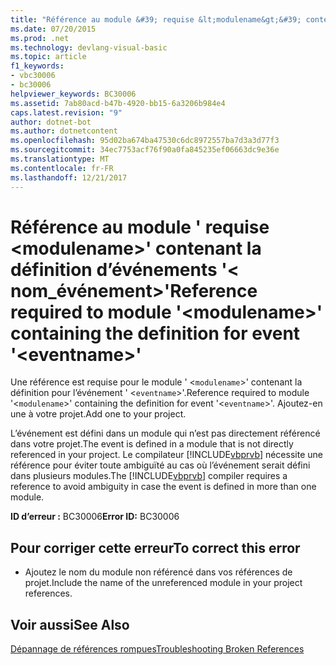 ```yaml
---
title: "Référence au module &#39; requise &lt;modulename&gt;&#39; contenant la définition d’événements &#39;&lt; nom_événement&gt;&#39;"
ms.date: 07/20/2015
ms.prod: .net
ms.technology: devlang-visual-basic
ms.topic: article
f1_keywords:
- vbc30006
- bc30006
helpviewer_keywords: BC30006
ms.assetid: 7ab80acd-b47b-4920-bb15-6a3206b984e4
caps.latest.revision: "9"
author: dotnet-bot
ms.author: dotnetcontent
ms.openlocfilehash: 95d02ba674ba47530c6dc8972557ba7d3a3d77f3
ms.sourcegitcommit: 34ec7753acf76f90a0fa845235ef06663dc9e36e
ms.translationtype: MT
ms.contentlocale: fr-FR
ms.lasthandoff: 12/21/2017
---
```

# <a name="reference-required-to-module-39ltmodulenamegt39-containing-the-definition-for-event-39lteventnamegt39"></a><span data-ttu-id="f52cb-102">Référence au module &#39; requise &lt;modulename&gt;&#39; contenant la définition d’événements &#39;&lt; nom_événement&gt;&#39;</span><span class="sxs-lookup"><span data-stu-id="f52cb-102">Reference required to module &#39;&lt;modulename&gt;&#39; containing the definition for event &#39;&lt;eventname&gt;&#39;</span></span>
<span data-ttu-id="f52cb-103">Une référence est requise pour le module ' <`modulename`>' contenant la définition pour l’événement ' <`eventname`>'.</span><span class="sxs-lookup"><span data-stu-id="f52cb-103">Reference required to module '<`modulename`>' containing the definition for event '<`eventname`>'.</span></span> <span data-ttu-id="f52cb-104">Ajoutez-en une à votre projet.</span><span class="sxs-lookup"><span data-stu-id="f52cb-104">Add one to your project.</span></span>  
  
 <span data-ttu-id="f52cb-105">L’événement est défini dans un module qui n’est pas directement référencé dans votre projet.</span><span class="sxs-lookup"><span data-stu-id="f52cb-105">The event is defined in a module that is not directly referenced in your project.</span></span> <span data-ttu-id="f52cb-106">Le compilateur [!INCLUDE[vbprvb](~/includes/vbprvb-md.md)] nécessite une référence pour éviter toute ambiguïté au cas où l’événement serait défini dans plusieurs modules.</span><span class="sxs-lookup"><span data-stu-id="f52cb-106">The [!INCLUDE[vbprvb](~/includes/vbprvb-md.md)] compiler requires a reference to avoid ambiguity in case the event is defined in more than one module.</span></span>  
  
 <span data-ttu-id="f52cb-107">**ID d’erreur :** BC30006</span><span class="sxs-lookup"><span data-stu-id="f52cb-107">**Error ID:** BC30006</span></span>  
  
## <a name="to-correct-this-error"></a><span data-ttu-id="f52cb-108">Pour corriger cette erreur</span><span class="sxs-lookup"><span data-stu-id="f52cb-108">To correct this error</span></span>  
  
-   <span data-ttu-id="f52cb-109">Ajoutez le nom du module non référencé dans vos références de projet.</span><span class="sxs-lookup"><span data-stu-id="f52cb-109">Include the name of the unreferenced module in your project references.</span></span>  
  
## <a name="see-also"></a><span data-ttu-id="f52cb-110">Voir aussi</span><span class="sxs-lookup"><span data-stu-id="f52cb-110">See Also</span></span>  
 [<span data-ttu-id="f52cb-111">Dépannage de références rompues</span><span class="sxs-lookup"><span data-stu-id="f52cb-111">Troubleshooting Broken References</span></span>](/visualstudio/ide/troubleshooting-broken-references)
